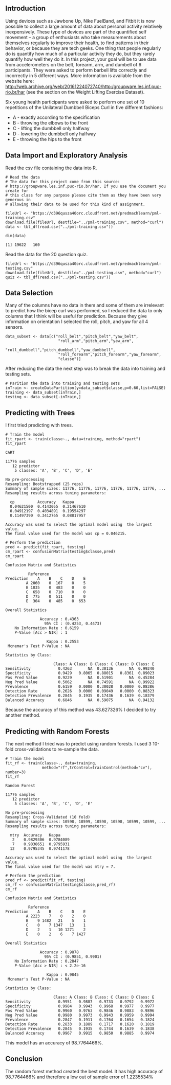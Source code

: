 Introduction
------------

Using devices such as Jawbone Up, Nike FuelBand, and Fitbit it is now
possible to collect a large amount of data about personal activity
relatively inexpensively. These type of devices are part of the
quantified self movement – a group of enthusiasts who take measurements
about themselves regularly to improve their health, to find patterns in
their behavior, or because they are tech geeks. One thing that people
regularly do is quantify how much of a particular activity they do, but
they rarely quantify how well they do it. In this project, your goal
will be to use data from accelerometers on the belt, forearm, arm, and
dumbell of 6 participants. They were asked to perform barbell lifts
correctly and incorrectly in 5 different ways. More information is
available from the website here:
<http://web.archive.org/web/20161224072740/http:/groupware.les.inf.puc-rio.br/har>
(see the section on the Weight Lifting Exercise Dataset).

Six young health participants were asked to perform one set of 10
repetitions of the Unilateral Dumbbell Biceps Curl in five different
fashions:

-   A - exactly according to the specification
-   B - throwing the elbows to the front
-   C - lifting the dumbbell only halfway
-   D - lowering the dumbbell only halfway
-   E - throwing the hips to the front

Data Import and Exploratory Analysis
------------------------------------

Read the csv file containing the data into R.

    # Read the data
    # The data for this project come from this source:
    # http://groupware.les.inf.puc-rio.br/har. If you use the document you create for
    # this class for any purpose please cite them as they have been very generous in
    # allowing their data to be used for this kind of assignment.

    fileUrl <- "https://d396qusza40orc.cloudfront.net/predmachlearn/pml-training.csv"
    download.file(fileUrl, destfile="../pml-training.csv", method="curl")
    data <- tbl_df(read.csv("../pml-training.csv"))

    dim(data)

    [1] 19622   160

Read the data for the 20 question quiz.

    fileUrl <- "https://d396qusza40orc.cloudfront.net/predmachlearn/pml-testing.csv"
    download.file(fileUrl, destfile="../pml-testing.csv", method="curl")
    quiz <- tbl_df(read.csv("../pml-testing.csv"))

Data Selection
--------------

Many of the columns have no data in them and some of them are irrelevant
to predict how the bicep curl was performed, so I reduced the data to
only columns that I think will be useful for prediction. Because they
give information on orientation I selected the roll, pitch, and yaw for
all 4 sensors.

    data_subset <- data[c("roll_belt","pitch_belt","yaw_belt",
                           "roll_arm","pitch_arm","yaw_arm",
                           "roll_dumbbell","pitch_dumbbell","yaw_dumbbell",
                           "roll_forearm","pitch_forearm","yaw_forearm",
                           "classe")]

After reducing the data the next step was to break the data into
training and testing sets.

    # Parition the data into training and testing sets
    inTrain <- createDataPartition(y=data_subset$classe,p=0.60,list=FALSE)
    training <- data_subset[inTrain,]
    testing <- data_subset[-inTrain,]

Predicting with Trees
---------------------

I first tried predicting with trees.

    # Train the model
    fit_rpart <- train(classe~., data=training, method="rpart")
    fit_rpart

    CART 

    11776 samples
       12 predictor
        5 classes: 'A', 'B', 'C', 'D', 'E' 

    No pre-processing
    Resampling: Bootstrapped (25 reps) 
    Summary of sample sizes: 11776, 11776, 11776, 11776, 11776, 11776, ... 
    Resampling results across tuning parameters:

      cp          Accuracy   Kappa     
      0.04621500  0.4143055  0.21467610
      0.04912197  0.4034891  0.19554297
      0.11497390  0.3412765  0.08817957

    Accuracy was used to select the optimal model using  the largest value.
    The final value used for the model was cp = 0.046215.

    # Perform the prediction
    pred <- predict(fit_rpart, testing)
    cm_rpart <- confusionMatrix(testing$classe,pred)
    cm_rpart

    Confusion Matrix and Statistics

              Reference
    Prediction    A    B    C    D    E
             A 2060    0  167    0    5
             B 1035    0  483    0    0
             C  658    0  710    0    0
             D  775    0  511    0    0
             E  304    0  485    0  653

    Overall Statistics
                                              
                   Accuracy : 0.4363          
                     95% CI : (0.4253, 0.4473)
        No Information Rate : 0.6159          
        P-Value [Acc > NIR] : 1               
                                              
                      Kappa : 0.2553          
     Mcnemar's Test P-Value : NA              

    Statistics by Class:

                         Class: A Class: B Class: C Class: D Class: E
    Sensitivity            0.4263       NA  0.30136       NA  0.99240
    Specificity            0.9429   0.8065  0.88015   0.8361  0.89023
    Pos Pred Value         0.9229       NA  0.51901       NA  0.45284
    Neg Pred Value         0.5062       NA  0.74591       NA  0.99922
    Prevalence             0.6159   0.0000  0.30028   0.0000  0.08386
    Detection Rate         0.2626   0.0000  0.09049   0.0000  0.08323
    Detection Prevalence   0.2845   0.1935  0.17436   0.1639  0.18379
    Balanced Accuracy      0.6846       NA  0.59075       NA  0.94132

Because the accuracy of this method was 43.627326% I decided to try
another method.

Predicting with Random Forests
------------------------------

The next method I tried was to predict using random forests. I used 3
10-fold cross-validations to re-sample the data.

    # Train the model
    fit_rf <- train(classe~., data=training,
                    method="rf",trControl=trainControl(method="cv"), number=3)
    fit_rf

    Random Forest 

    11776 samples
       12 predictor
        5 classes: 'A', 'B', 'C', 'D', 'E' 

    No pre-processing
    Resampling: Cross-Validated (10 fold) 
    Summary of sample sizes: 10598, 10599, 10598, 10598, 10599, 10599, ... 
    Resampling results across tuning parameters:

      mtry  Accuracy   Kappa    
       2    0.9829306  0.9784089
       7    0.9838651  0.9795931
      12    0.9795345  0.9741178

    Accuracy was used to select the optimal model using  the largest value.
    The final value used for the model was mtry = 7.

    # Perform the prediction
    pred_rf <- predict(fit_rf, testing)
    cm_rf <- confusionMatrix(testing$classe,pred_rf)
    cm_rf

    Confusion Matrix and Statistics

              Reference
    Prediction    A    B    C    D    E
             A 2223    7    0    2    0
             B    9 1482   21    5    1
             C    0    7 1347   13    1
             D    2    1   10 1271    2
             E    0    2    6    7 1427

    Overall Statistics
                                              
                   Accuracy : 0.9878          
                     95% CI : (0.9851, 0.9901)
        No Information Rate : 0.2847          
        P-Value [Acc > NIR] : < 2.2e-16       
                                              
                      Kappa : 0.9845          
     Mcnemar's Test P-Value : NA              

    Statistics by Class:

                         Class: A Class: B Class: C Class: D Class: E
    Sensitivity            0.9951   0.9887   0.9733   0.9792   0.9972
    Specificity            0.9984   0.9943   0.9968   0.9977   0.9977
    Pos Pred Value         0.9960   0.9763   0.9846   0.9883   0.9896
    Neg Pred Value         0.9980   0.9973   0.9943   0.9959   0.9994
    Prevalence             0.2847   0.1911   0.1764   0.1654   0.1824
    Detection Rate         0.2833   0.1889   0.1717   0.1620   0.1819
    Detection Prevalence   0.2845   0.1935   0.1744   0.1639   0.1838
    Balanced Accuracy      0.9967   0.9915   0.9850   0.9885   0.9974

This model has an accuracy of 98.7764466%.

Conclusion
----------

The random forest method created the best model. It has high accuracy of
98.7764466% and therefore a low out of sample error of 1.2235534%
